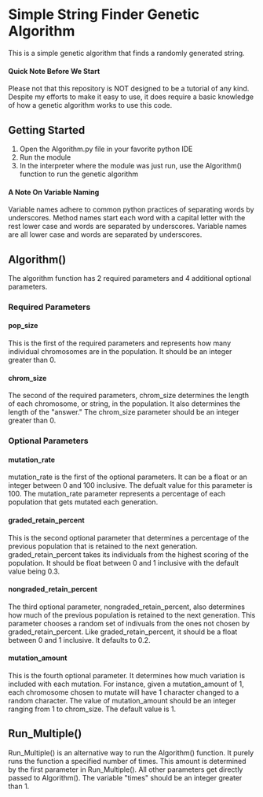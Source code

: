 # Simple String Finder Genetic Algorithm
This is a simple genetic algorithm that finds a randomly generated string.

#### Quick Note Before We Start
Please not that this repository is NOT designed to be a tutorial of any kind. Despite my efforts to make it easy to use, it does require 
a basic knowledge of how a genetic algorithm works to use this code.

## Getting Started
1. Open the Algorithm.py file in your favorite python IDE
2. Run the module
3. In the interpreter where the module was just run, use the Algorithm() function to run the genetic algorithm

#### A Note On Variable Naming
Variable names adhere to common python practices of separating words by underscores. Method names start each word with a capital letter with 
the rest lower case and words are separated by underscores. Variable names are all lower case and words are separated by underscores.

## Algorithm()
The algorithm function has 2 required parameters and 4 additional optional parameters.
### Required Parameters
  #### pop_size
  This is the first of the required parameters and represents how many individual chromosomes are in the population. It should be an
  integer greater than 0.
  #### chrom_size
  The second of the required parameters, chrom_size determines the length of each chromosome, or string, in the population. It also
  determines the length of the "answer." The chrom_size parameter should be an integer greater than 0.
### Optional Parameters
  #### mutation_rate
  mutation_rate is the first of the optional parameters. It can be a float or an integer between 0 and 100 inclusive. The defualt value for
  this parameter is 100. The mutation_rate parameter represents a percentage of each population that gets mutated each generation.
  #### graded_retain_percent
  This is the second optional parameter that determines a percentage of the previous population that is retained to the next generation. 
  graded_retain_percent takes its individuals from the highest scoring of the population. It should be float between 0 and 1 inclusive with 
  the default value being 0.3. 
  #### nongraded_retain_percent
  The third optional parameter, nongraded_retain_percent, also determines how much of the previous population is retained to the next
  generation. This parameter chooses a random set of indivuals from the ones not chosen by graded_retain_percent. Like
  graded_retain_percent, it should be a float between 0 and 1 inclusive. It defaults to 0.2.
  #### mutation_amount
  This is the fourth optional parameter. It determines how much variation is included with each mutation. For instance, given a
  mutation_amount of 1, each chromosome chosen to mutate will have 1 character changed to a random character. The value of mutation_amount
  should be an integer ranging from 1 to chrom_size. The default value is 1.

## Run_Multiple()
  Run_Multiple() is an alternative way to run the Algorithm() function. It purely runs the function a specified number of times. This amount
  is determined by the first parameter in Run_Multiple(). All other parameters get directly passed to Algorithm(). The variable "times"
  should be an integer greater than 1.
